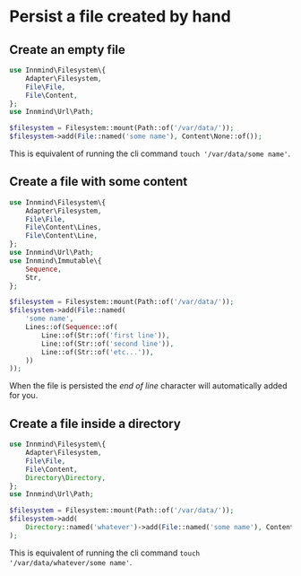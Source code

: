 # Persist a file created by hand

## Create an empty file

```php
use Innmind\Filesystem\{
    Adapter\Filesystem,
    File\File,
    File\Content,
};
use Innmind\Url\Path;

$filesystem = Filesystem::mount(Path::of('/var/data/'));
$filesystem->add(File::named('some name'), Content\None::of());
```

This is equivalent of running the cli command `touch '/var/data/some name'`.

## Create a file with some content

```php
use Innmind\Filesystem\{
    Adapter\Filesystem,
    File\File,
    File\Content\Lines,
    File\Content\Line,
};
use Innmind\Url\Path;
use Innmind\Immutable\{
    Sequence,
    Str,
};

$filesystem = Filesystem::mount(Path::of('/var/data/'));
$filesystem->add(File::named(
    'some name',
    Lines::of(Sequence::of(
        Line::of(Str::of('first line')),
        Line::of(Str::of('second line')),
        Line::of(Str::of('etc...')),
    ))
));
```

When the file is persisted the _end of line_ character will automatically added for you.

## Create a file inside a directory

```php
use Innmind\Filesystem\{
    Adapter\Filesystem,
    File\File,
    File\Content,
    Directory\Directory,
};
use Innmind\Url\Path;

$filesystem = Filesystem::mount(Path::of('/var/data/'));
$filesystem->add(
    Directory::named('whatever')->add(File::named('some name'), Content\None::of()),
);
```

This is equivalent of running the cli command `touch '/var/data/whatever/some name'`.
